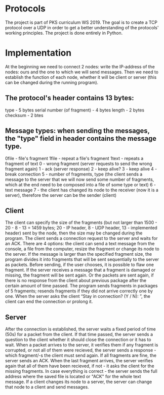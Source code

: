 # Protocols
The project is part of PKS curriculum WS 2019. The goal is to create a TCP protocol over a UDP in order to get a better understanding of the protocols' working principles. The project is done entirely in Python.

# Implementation

At the beginning we need to connect 2 nodes: write the IP-address of the nodes: ours and the one to which we will send messages. Then we need to establish the function of each node, whether it will be client or server (this can be changed during the running program).
## The protocol's header contains 13 bytes:
type - 5 bytes
serial number (of fragment) - 4 bytes
length - 2 bytes
checksum - 2 btes

## Message types: when sending the messages, the "type" field in header contains the message type.
0file - file's fragment
1file - repeat a file's fragment
1text - repeats a fragment of text
0 - wrong fragment (server requests to send the wrong fragment again)
1 - ack (server response)
2 - keep alive?
3 - keep alive
4 - break connection
5 - number of fragments, type (the client sends a message to the server that we will now send some number of fragments, which at the end need to be composed into a file of some type or text)
6 - text message
7 - the client has changed its node to the receiver (now it is a server), therefore the server can be the sender (client)

## Client 
The client can specify the size of the fragments (but not larger than 1500 - 20 - 8 - 13 = 1459 bytes; 20 - IP header, 8 - UDP header, 13 - implemented header) sent by the node, then the size may be changed during the program. The client sends a connection request to the server and waits for an ACK. 
There are 4 options: the client can send a text message from the console, a file from the computer, resize the fragment or change its node to the server. If the message is larger than the specified fragment size, the program divides it into fragments that will be sent sequentially to the server as packets. Before sending, if the user chooses, it is possible to flaw one fragment. If the server receives a message that a fragment is damaged or missing, the fragment will be sent again. Or the packets are sent again, if there is no response from the client about previous package after the certain amount of time passed. 
The program sends fragments in packages of 5 fragments; resends fragments if they did not arrive correctly one by one. 
When the server asks the client “Stay in connection? (Y / N): ”, the client can end the connection or prolong it.

## Server
After the connection is established, the server waits a fixed period of time (50s) for a packet from the client. If that time passed, the server sends a question to the client whether it should close the connection or it has to wait. 
When a packet arrives to the server, it verifies them if any fragment is corrupted, or not all of them were recieved, the server sends a response - which fragment/-s the client must send again. If all fragments are fine, the server sends an ACK. When the last fragment arrives, the server verifies again that all of them have been recieved, if not - it asks the client for the missing fragments. In case everything is correct - the server sends the full address where the saved file is located or "ACK" for the whole text message. 
If a client changes its node to a server, the server can change that node to a client and send messages.

